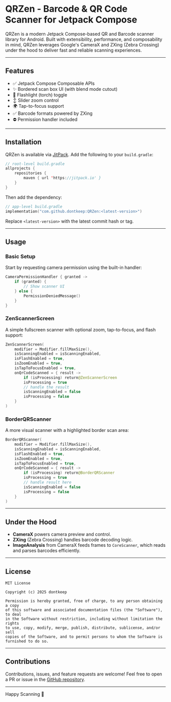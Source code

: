 # QRZen - Barcode & QR Code Scanner for Jetpack Compose

QRZen is a modern Jetpack Compose-based QR and Barcode scanner library for Android. Built with extensibility, performance, and composability in mind, QRZen leverages Google's CameraX and ZXing (Zebra Crossing) under the hood to deliver fast and reliable scanning experiences.

---

## Features

* ✅ Jetpack Compose Composable APIs
* ✨ Bordered scan box UI (with blend mode cutout)
* 🔦 Flashlight (torch) toggle
* ↕️ Slider zoom control
* 🌍 Tap-to-focus support
* ✅ Barcode formats powered by ZXing
* ⛔ Permission handler included

---

## Installation

QRZen is available via [JitPack](https://jitpack.io/). Add the following to your `build.gradle`:

```kotlin
// root-level build.gradle
allprojects {
    repositories {
        maven { url 'https://jitpack.io' }
    }
}
```

Then add the dependency:

```kotlin
// app-level build.gradle
implementation("com.github.dontkeep:QRZen:<latest-version>")
```

Replace `<latest-version>` with the latest commit hash or tag.

---

## Usage

### Basic Setup

Start by requesting camera permission using the built-in handler:

```kotlin
CameraPermissionHandler { granted ->
    if (granted) {
        // Show scanner UI
    } else {
        PermissionDeniedMessage()
    }
}
```

### ZenScannerScreen

A simple fullscreen scanner with optional zoom, tap-to-focus, and flash support:

```kotlin
ZenScannerScreen(
    modifier = Modifier.fillMaxSize(),
    isScanningEnabled = isScanningEnabled,
    isFlashEnabled = true,
    isZoomEnabled = true,
    isTapToFocusEnabled = true,
    onQrCodeScanned = { result ->
        if (isProcessing) return@ZenScannerScreen
        isProcessing = true
        // handle the result
        isScanningEnabled = false
        isProcessing = false
    }
)
```

### BorderQRScanner

A more visual scanner with a highlighted border scan area:

```kotlin
BorderQRScanner(
    modifier = Modifier.fillMaxSize(),
    isScanningEnabled = isScanningEnabled,
    isFlashEnabled = true,
    isZoomEnabled = true,
    isTapToFocusEnabled = true,
    onQrCodeScanned = { result ->
        if (isProcessing) return@BorderQRScanner
        isProcessing = true
        // handle result here
        isScanningEnabled = false
        isProcessing = false
    }
)
```

---

## Under the Hood

* **CameraX** powers camera preview and control.
* **ZXing** (Zebra Crossing) handles barcode decoding logic.
* **ImageAnalysis** from CameraX feeds frames to `CoreScanner`, which reads and parses barcodes efficiently.

---

## License

```
MIT License

Copyright (c) 2025 dontkeep

Permission is hereby granted, free of charge, to any person obtaining a copy
of this software and associated documentation files (the "Software"), to deal
in the Software without restriction, including without limitation the rights
to use, copy, modify, merge, publish, distribute, sublicense, and/or sell
copies of the Software, and to permit persons to whom the Software is
furnished to do so.

```

---

## Contributions

Contributions, issues, and feature requests are welcome!
Feel free to open a PR or issue in the [GitHub repository](https://github.com/dontkeep/QRZen).

---

Happy Scanning 🚀

